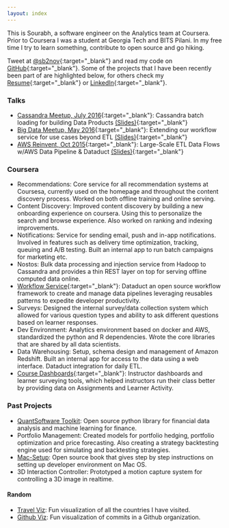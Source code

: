 ```yaml
---
layout: index
---
```


This is Sourabh, a software engineer on the Analytics team at Coursera. Prior to Coursera I was a student at Georgia Tech and BITS Pilani. In my free time I try to learn something, contribute to open source and go hiking.

Tweet at [@sb2nov](http://twitter.com/sb2nov){:target="_blank"} and read my code on [GitHub](http://github.com/sb2nov){:target="_blank"}. Some of the projects that I have been recently been part of are highlighted below, for others check my [Resume](https://drive.google.com/file/d/0B9B_86OCw6hqSDRZTTRra3lNRXc/view?usp=sharing){:target="_blank"} or [LinkedIn](http://www.linkedin.com/in/sbajaj9/){:target="_blank"}.

### Talks
- [Cassandra Meetup, July 2016](http://www.meetup.com/DataStax-Cassandra-South-Bay-Users/events/232405279/){:target="_blank"}: Cassandra batch loading for building Data Products [(Slides)](https://speakerdeck.com/sb2nov/cassandra-batch-loading-for-data-products){:target="_blank"}
- [Big Data Meetup, May 2016](http://www.meetup.com/San-Francisco-AWS-Big-Data-Meetup/events/229638199/){:target="_blank"}: Extending our workflow service for use cases beyond ETL [(Slides)](https://speakerdeck.com/sb2nov/to-and-fro-from-amazon-redshift){:target="_blank"}
- [AWS Reinvent, Oct 2015](https://www.youtube.com/watch?v=NLCLoJnhDOM){:target="_blank"}: Large-Scale ETL Data Flows w/AWS Data Pipeline & Dataduct  [(Slides)](https://speakerdeck.com/sb2nov/large-scale-etl-data-flows-with-data-pipeline-and-dataduct){:target="_blank"}

### Coursera
- <span class="as-link">Recommendations</span>: Core service for all recommendation systems at Coursesa, currently used on the homepage and throughout the content discovery process. Worked on both offline training and online serving.
- <span class="as-link">Content Discovery</span>: Improved content discovery by building a new onboarding experience on coursera. Using this to personalize the search and browse experience. Also worked on ranking and indexing improvements.
- <span class="as-link">Notifications</span>: Service for sending email, push and in-app notifications. Involved in features such as delivery time optimization, tracking, queuing and A/B testing. Built an internal app to run batch campaigns for marketing etc.
- <span class="as-link">Nostos</span>: Bulk data processing and injection service from Hadoop to Cassandra and provides a thin REST layer on top for serving offline computed data online.
- [Workflow Service](https://github.com/coursera/dataduct){:target="_blank"}: Dataduct an open source workflow framework to create and manage data pipelines leveraging reusables patterns to expedite developer productivity.
- <span class="as-link">Surveys</span>: Designed the internal survey/data collection system which allowed for various question types and ability to ask different questions based on learner responses.
- <span class="as-link">Dev Environment</span>: Analytics environment based on docker and AWS, standardized the python and R dependencies. Wrote the core libraries that are shared by all data scientists.
- <span class="as-link">Data Warehousing</span>: Setup, schema design and management of Amazon Redshift. Built an internal app for access to the data using a web interface. Dataduct integration for daily ETL.
- [Course Dashboards](https://building.coursera.org/blog/2014/11/19/bringing-data-to-teaching/){:target="_blank"}: Instructor dashboards and learner surveying tools, which helped instructors run their class better by providing data on Assignments and Learner Activity.

### Past Projects
- [QuantSoftware Toolkit](http://quantsoftware.gatech.edu/Main_Page): Open source python library for financial data analysis and machine learning for finance.
- <span class="as-link">Portfolio Management</span>: Created models for portfolio hedging, portfolio optimization and price forecasting. Also creating a strategy backtesting engine used for simulating and backtesting strategies.
- [Mac-Setup](http://sourabhbajaj.com/mac-setup): Open source book that gives step by step instructions on setting up developer environment on Mac OS.
- <span class="as-link">3D Interaction Controller</span>: Prototyped a motion capture system for controlling a 3D image in realtime.

#### Random
- [Travel Viz](http://sourabhbajaj.com/travel): Fun visualization of all the countries I have visited.
- [Github Viz](http://sourabhbajaj.com/GithubVisualizer): Fun visualization of commits in a Github organization.
